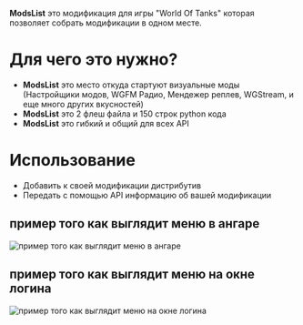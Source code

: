 ﻿
**ModsList** это модификация для игры "World Of Tanks" которая позволяет собрать модификации в одном месте.

# Для чего это нужно?
* **ModsList** это место откуда стартуют визуальные моды (Настройщики модов, WGFM Радио, Мендежер реплев, WGStream, и еще много других вкусностей)
* **ModsList** это 2 флеш файла и 150 строк python кода
* **ModsList** это гибкий и общий для всех API

# Использование
* Добавить к своей модификации дистрибутив
* Передать с помощью API информацию об вашей модификации


## пример того как выглядит меню в ангаре
![пример того как выглядит меню в ангаре](http://poliroid.ru/dev/modsListApi_lobby.jpg)


## пример того как выглядит меню на окне логина
![пример того как выглядит меню на окне логина](http://poliroid.ru/dev/modsListApi_login.jpg)